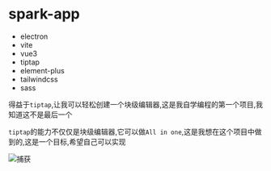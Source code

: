 # spark-app

- electron
- vite
- vue3
- tiptap
- element-plus
- tailwindcss
- sass

得益于`tiptap`,让我可以轻松创建一个块级编辑器,这是我自学编程的第一个项目,我知道这不是最后一个

`tiptap`的能力不仅仅是块级编辑器,它可以做`All in one`,这是我想在这个项目中做到的,这是一个目标,希望自己可以实现

![捕获](https://github.com/user-attachments/assets/a9d12227-2d0f-425e-87f2-9ca4d8f8f369)
